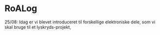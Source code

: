 # RoALog

25/08:
Idag er vi blevet introduceret til forskellige elektroniske dele, som vi skal bruge til et lyskryds-projekt,

